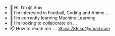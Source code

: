 - 👋 Hi, I’m @ Shiv
- 👀 I’m interested in Football, Coding and Anime....
- 🌱 I’m currently learning Machine Learning
- 💞️ I’m looking to collaborate on ...
- 📫 How to reach me .... Shiva.786.sp@gmail.com

<!---
Shiv-0371/Shiv-0371 is a ✨ special ✨ repository because its `README.md` (this file) appears on your GitHub profile.
You can click the Preview link to take a look at your changes.
--->
